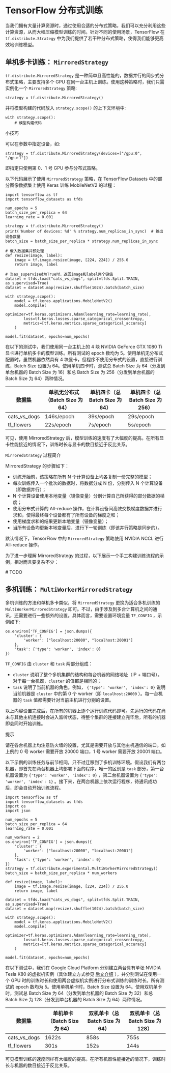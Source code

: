 # TensorFlow 分布式训练 

当我们拥有大量计算资源时，通过使用合适的分布式策略，我们可以充分利用这些计算资源，从而大幅压缩模型训练的时间。针对不同的使用场景，TensorFlow 在 `tf.distribute.Strategy` 中为我们提供了若干种分布式策略，使得我们能够更高效地训练模型。



## 单机多卡训练： `MirroredStrategy`

`tf.distribute.MirroredStrategy` 是一种简单且高性能的，数据并行的同步式分布式策略，主要支持多个 GPU 在同一台主机上训练。使用这种策略时，我们只需实例化一个 `MirroredStrategy` 策略:

```
strategy = tf.distribute.MirroredStrategy()
```

并将模型构建的代码放入 `strategy.scope()` 的上下文环境中:

```
with strategy.scope():
    # 模型构建代码
```

小技巧

可以在参数中指定设备，如:

```
strategy = tf.distribute.MirroredStrategy(devices=["/gpu:0", "/gpu:1"])
```

即指定只使用第 0、1 号 GPU 参与分布式策略。

以下代码展示了使用 `MirroredStrategy` 策略，在 TensorFlow Datasets 中的部分图像数据集上使用 Keras 训练 MobileNetV2 的过程：

```
import tensorflow as tf
import tensorflow_datasets as tfds

num_epochs = 5
batch_size_per_replica = 64
learning_rate = 0.001

strategy = tf.distribute.MirroredStrategy()
print('Number of devices: %d' % strategy.num_replicas_in_sync)  # 输出设备数量
batch_size = batch_size_per_replica * strategy.num_replicas_in_sync

# 载入数据集并预处理
def resize(image, label):
    image = tf.image.resize(image, [224, 224]) / 255.0
    return image, label

# 当as_supervised为True时，返回image和label两个键值
dataset = tfds.load("cats_vs_dogs", split=tfds.Split.TRAIN, as_supervised=True)
dataset = dataset.map(resize).shuffle(1024).batch(batch_size)

with strategy.scope():
    model = tf.keras.applications.MobileNetV2()
    model.compile(
        optimizer=tf.keras.optimizers.Adam(learning_rate=learning_rate),
        loss=tf.keras.losses.sparse_categorical_crossentropy,
        metrics=[tf.keras.metrics.sparse_categorical_accuracy]
    )

model.fit(dataset, epochs=num_epochs)
```

在以下的测试中，我们使用同一台主机上的 4 块 NVIDIA GeForce GTX 1080 Ti 显卡进行单机多卡的模型训练。所有测试的 epoch 数均为 5。使用单机无分布式配置时，虽然机器依然具有 4 块显卡，但程序不使用分布式的设置，直接进行训练，Batch Size 设置为 64。使用单机四卡时，测试总 Batch Size 为 64（分发到单台机器的 Batch Size 为 16）和总 Batch Size 为 256（分发到单台机器的 Batch Size 为 64）两种情况。

| 数据集       | 单机无分布式（Batch Size 为 64） | 单机四卡（总 Batch Size 为 64） | 单机四卡（总 Batch Size 为 256） |
| ------------ | -------------------------------- | ------------------------------- | -------------------------------- |
| cats_vs_dogs | 146s/epoch                       | 39s/epoch                       | 29s/epoch                        |
| tf_flowers   | 22s/epoch                        | 7s/epoch                        | 5s/epoch                         |

可见，使用 MirroredStrategy 后，模型训练的速度有了大幅度的提高。在所有显卡性能接近的情况下，训练时长与显卡的数目接近于反比关系。

`MirroredStrategy` 过程简介

MirroredStrategy 的步骤如下：

- 训练开始前，该策略在所有 N 个计算设备上均各复制一份完整的模型；
- 每次训练传入一个批次的数据时，将数据分成 N 份，分别传入 N 个计算设备（即数据并行）；
- N 个计算设备使用本地变量（镜像变量）分别计算自己所获得的部分数据的梯度；
- 使用分布式计算的 All-reduce 操作，在计算设备间高效交换梯度数据并进行求和，使得最终每个设备都有了所有设备的梯度之和；
- 使用梯度求和的结果更新本地变量（镜像变量）；
- 当所有设备均更新本地变量后，进行下一轮训练（即该并行策略是同步的）。

默认情况下，TensorFlow 中的 `MirroredStrategy` 策略使用 NVIDIA NCCL 进行 All-reduce 操作。

为了进一步理解 MirroredStrategy 的过程，以下展示一个手工构建训练流程的示例，相对而言要复杂不少：

\# TODO

## 多机训练： `MultiWorkerMirroredStrategy`

多机训练的方法和单机多卡类似，将 `MirroredStrategy` 更换为适合多机训练的 `MultiWorkerMirroredStrategy` 即可。不过，由于涉及到多台计算机之间的通讯，还需要进行一些额外的设置。具体而言，需要设置环境变量 `TF_CONFIG` ，示例如下:

```
os.environ['TF_CONFIG'] = json.dumps({
    'cluster': {
        'worker': ["localhost:20000", "localhost:20001"]
    },
    'task': {'type': 'worker', 'index': 0}
})
```

`TF_CONFIG` 由 `cluster` 和 `task` 两部分组成：

- `cluster` 说明了整个多机集群的结构和每台机器的网络地址（IP + 端口号）。对于每一台机器，`cluster` 的值都是相同的；
- `task` 说明了当前机器的角色。例如， `{'type': 'worker', 'index': 0}` 说明当前机器是 `cluster` 中的第 0 个 worker（即 `localhost:20000` ）。每一台机器的 `task` 值都需要针对当前主机进行分别的设置。

以上内容设置完成后，在所有的机器上逐个运行训练代码即可。先运行的代码在尚未与其他主机连接时会进入监听状态，待整个集群的连接建立完毕后，所有的机器即会同时开始训练。

提示

请在各台机器上均注意防火墙的设置，尤其是需要开放与其他主机通信的端口。如上例的 0 号 worker 需要开放 20000 端口，1 号 worker 需要开放 20001 端口。

以下示例的训练任务与前节相同，只不过迁移到了多机训练环境。假设我们有两台机器，即首先在两台机器上均部署下面的程序，唯一的区别是 `task` 部分，第一台机器设置为 `{'type': 'worker', 'index': 0}` ，第二台机器设置为 `{'type': 'worker', 'index': 1}` 。接下来，在两台机器上依次运行程序，待通讯成功后，即会自动开始训练流程。

```
import tensorflow as tf
import tensorflow_datasets as tfds
import os
import json

num_epochs = 5
batch_size_per_replica = 64
learning_rate = 0.001

num_workers = 2
os.environ['TF_CONFIG'] = json.dumps({
    'cluster': {
        'worker': ["localhost:20000", "localhost:20001"]
    },
    'task': {'type': 'worker', 'index': 0}
})
strategy = tf.distribute.experimental.MultiWorkerMirroredStrategy()
batch_size = batch_size_per_replica * num_workers

def resize(image, label):
    image = tf.image.resize(image, [224, 224]) / 255.0
    return image, label

dataset = tfds.load("cats_vs_dogs", split=tfds.Split.TRAIN, as_supervised=True)
dataset = dataset.map(resize).shuffle(1024).batch(batch_size)

with strategy.scope():
    model = tf.keras.applications.MobileNetV2()
    model.compile(
        optimizer=tf.keras.optimizers.Adam(learning_rate=learning_rate),
        loss=tf.keras.losses.sparse_categorical_crossentropy,
        metrics=[tf.keras.metrics.sparse_categorical_accuracy]
    )

model.fit(dataset, epochs=num_epochs)
```

在以下测试中，我们在 Google Cloud Platform 分别建立两台具有单张 NVIDIA Tesla K80 的虚拟机实例（具体建立方式参见 [后文介绍](https://tf.wiki/zh/appendix/cloud.html#gcp) ），并分别测试在使用一个 GPU 时的训练时长和使用两台虚拟机实例进行分布式训练的训练时长。所有测试的 epoch 数均为 5。使用单机单卡时，Batch Size 设置为 64。使用双机单卡时，测试总 Batch Size 为 64（分发到单台机器的 Batch Size 为 32）和总 Batch Size 为 128（分发到单台机器的 Batch Size 为 64）两种情况。

| 数据集       | 单机单卡（Batch Size 为 64） | 双机单卡（总 Batch Size 为 64） | 双机单卡（总 Batch Size 为 128） |
| ------------ | ---------------------------- | ------------------------------- | -------------------------------- |
| cats_vs_dogs | 1622s                        | 858s                            | 755s                             |
| tf_flowers   | 301s                         | 152s                            | 144s                             |

可见模型训练的速度同样有大幅度的提高。在所有机器性能接近的情况下，训练时长与机器的数目接近于反比关系。